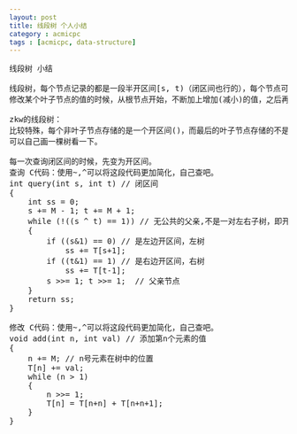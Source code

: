 ```yaml
---
layout: post
title: 线段树 个人小结
category : acmicpc
tags : [acmicpc, data-structure]
---
```


<pre>线段树 小结  

线段树，每个节点记录的都是一段半开区间[s, t)（闭区间也行的），每个节点可以附加的数据时当前区间的和，查询[s, t)区间的和的时候，从根节点开始查询，并不断统计和。  
修改某个叶子节点的值的时候，从根节点开始，不断加上增加(减小)的值，之后再递归修改子节点的值，直到叶子节点。  

zkw的线段树：  
比较特殊，每个非叶子节点存储的是一个开区间()，而最后的叶子节点存储的不是开区间，而是单个元素，即元素全部存在叶子节点，而且最底层的所有叶子节点中，第一个和最后一个节点不存数据，仅仅作为开区间的标志。  
可以自己画一棵树看一下。  

每一次查询闭区间的时候，先变为开区间。  
查询 C代码：使用~,^可以将这段代码更加简化，自己查吧。  
int query(int s, int t) // 闭区间  
{  
    int ss = 0;  
    s += M - 1; t += M + 1;  
    while (!((s ^ t) == 1)) // 无公共的父亲,不是一对左右子树，即开区间  
    {  
        if ((s&amp;1) == 0) // 是左边开区间，左树  
            ss += T[s+1];  
        if ((t&amp;1) == 1) // 是右边开区间，右树  
            ss += T[t-1];  
        s &gt;&gt;= 1; t &gt;&gt;= 1;  // 父亲节点  
    }  
    return ss;  
}  

修改 C代码：使用~,^可以将这段代码更加简化，自己查吧。  
void add(int n, int val) // 添加第n个元素的值  
{  
    n += M; // n号元素在树中的位置  
    T[n] += val;  
    while (n &gt; 1)  
    {  
        n &gt;&gt;= 1;  
        T[n] = T[n+n] + T[n+n+1];  
    }  
}</pre>  

